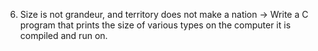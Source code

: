 6. Size is not grandeur, and territory does not make a nation -> Write a C program that prints the size of various types on the computer it is compiled and run on.

